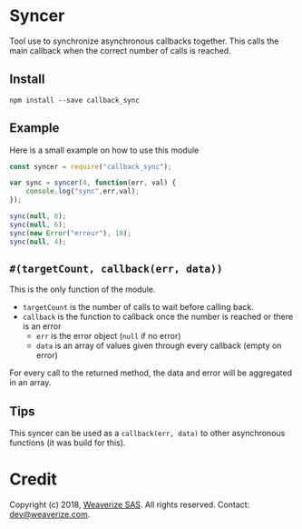 # Syncer
Tool use to synchronize asynchronous callbacks together.
This calls the main callback when the correct number of calls is reached.

## Install
```
npm install --save callback_sync
```

## Example
Here is a small example on how to use this module
```js
const syncer = require("callback_sync");

var sync = syncer(4, function(err, val) {
	console.log("sync",err,val);
});

sync(null, 8);
sync(null, 6);
sync(new Error("erreur"), 10);
sync(null, 4);
```

## `#(targetCount, callback(err, data))`
This is the only function of the module.
- `targetCount` is the number of calls to wait before calling back.
- `callback` is the function to callback once the number is reached or there is an error
	- `err` is the error object (`null` if no error)
	- `data` is an array of values given through every callback (empty on error)

For every call to the returned method, the data and error will be aggregated in an array.

## Tips
This syncer can be used as a `callback(err, data)` to other asynchronous functions (it was build for this).

# Credit
Copyright (c) 2018, [Weaverize SAS](http://www.weaverize.com). All rights reserved. Contact: <dev@weaverize.com>.